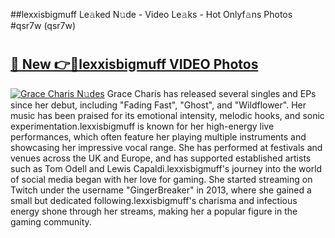 ##lexxisbigmuff Le𝚊ked N𝚞de - Video Le𝚊ks - Hot Onlyf𝚊ns Photos #qsr7w (qsr7w)

# <h2><a href="https://mediaupload.pro?title=lexxisbigmuff&ref=9FEB">🔗 New 👉🔴lexxisbigmuff VIDEO Photos</a></h2>

[![Grace Charis N𝚞des](https://i.imgur.com/rIISA9y.gif)](https://mediaupload.pro?title=lexxisbigmuff&ref=9FEB)
Grace Charis has released several singles and EPs since her debut, including "Fading Fast", "Ghost", and "Wildflower". Her music has been praised for its emotional intensity, melodic hooks, and sonic experimentation.lexxisbigmuff is known for her high-energy live performances, which often feature her playing multiple instruments and showcasing her impressive vocal range. She has performed at festivals and venues across the UK and Europe, and has supported established artists such as Tom Odell and Lewis Capaldi.lexxisbigmuff's journey into the world of social media began with her love for gaming. She started streaming on Twitch under the username "GingerBreaker" in 2013, where she gained a small but dedicated following.lexxisbigmuff's charisma and infectious energy shone through her streams, making her a popular figure in the gaming community.